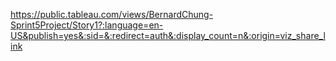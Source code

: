 https://public.tableau.com/views/BernardChung-Sprint5Project/Story1?:language=en-US&publish=yes&:sid=&:redirect=auth&:display_count=n&:origin=viz_share_link